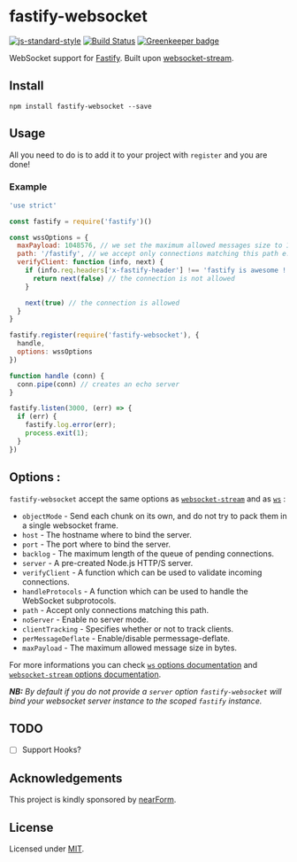# fastify-websocket
[![js-standard-style](https://img.shields.io/badge/code%20style-standard-brightgreen.svg?style=flat)](http://standardjs.com/)  [![Build Status](https://travis-ci.org/fastify/fastify-websocket.svg?branch=master)](https://travis-ci.org/fastify/fastify-websocket) [![Greenkeeper badge](https://badges.greenkeeper.io/fastify/fastify-websocket.svg)](https://greenkeeper.io/)

WebSocket support for [Fastify](https://github.com/fastify/fastify).
Built upon [websocket-stream](http://npm.im/websocket-stream).

## Install

```
npm install fastify-websocket --save
```

## Usage

All you need to do is to add it to your project with `register` and you are done!

### Example

```js
'use strict'

const fastify = require('fastify')()

const wssOptions = {
  maxPayload: 1048576, // we set the maximum allowed messages size to 1 MiB (1024 bytes * 1024 bytes)
  path: '/fastify', // we accept only connections matching this path e.g.: ws://localhost:3000/fastify
  verifyClient: function (info, next) {
    if (info.req.headers['x-fastify-header'] !== 'fastify is awesome !') {
      return next(false) // the connection is not allowed
    }

    next(true) // the connection is allowed
  }
}

fastify.register(require('fastify-websocket'), {
  handle,
  options: wssOptions
})

function handle (conn) {
  conn.pipe(conn) // creates an echo server
}

fastify.listen(3000, (err) => {
  if (err) {
    fastify.log.error(err);
    process.exit(1);
  }
})
```

## Options :
`fastify-websocket` accept the same options as [`websocket-stream`](https://github.com/maxogden/websocket-stream#options) and as [`ws`](https://github.com/websockets/ws/blob/master/doc/ws.md#new-websocketserveroptions-callback) :

- `objectMode` - Send each chunk on its own, and do not try to pack them in a single websocket frame.
- `host` - The hostname where to bind the server.
- `port` - The port where to bind the server.
- `backlog` - The maximum length of the queue of pending connections.
- `server` - A pre-created Node.js HTTP/S server.
- `verifyClient` - A function which can be used to validate incoming connections.
- `handleProtocols` - A function which can be used to handle the WebSocket subprotocols.
- `path` - Accept only connections matching this path.
- `noServer` - Enable no server mode.
- `clientTracking` - Specifies whether or not to track clients.
- `perMessageDeflate` - Enable/disable permessage-deflate.
- `maxPayload` - The maximum allowed message size in bytes.

For more informations you can check [`ws` options documentation](https://github.com/websockets/ws/blob/master/doc/ws.md#new-websocketserveroptions-callback) and [`websocket-stream` options documentation](https://github.com/maxogden/websocket-stream#options).

_**NB:** By default if you do not provide a `server` option `fastify-websocket` will bind your websocket server instance to the scoped `fastify` instance._

## TODO

* [ ] Support Hooks?

## Acknowledgements

This project is kindly sponsored by [nearForm](http://nearform.com).

## License

Licensed under [MIT](./LICENSE).
